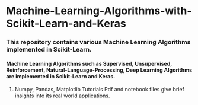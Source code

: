 # Machine-Learning-Algorithms-with-Scikit-Learn-and-Keras
### This repository contains various Machine Learning Algorithms implemented in Scikit-Learn. 

#### Machine Learning Algorithms such as Supervised, Unsupervised, Reinforcement, Natural-Language-Processing, Deep Learning Algorithms are implemented in Scikit-Learn and Keras.

1. Numpy, Pandas, Matplotlib Tutorials Pdf and notebook files give brief insights into its real world applications.

  
